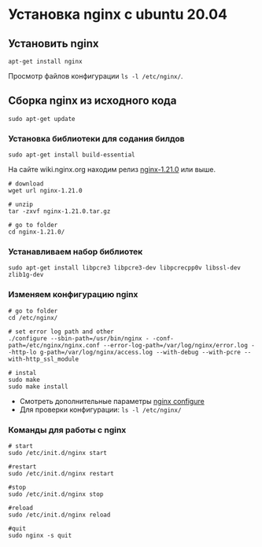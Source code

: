 # Установка nginx c ubuntu 20.04

## Установить nginx

```
apt-get install nginx
```

Просмотр файлов конфигурации <code>ls -l /etc/nginx/</code>.

## Сборка nginx из исходного кода

```
sudo apt-get update
```

### Установка библиотеки для содания билдов

```
sudo apt-get install build-essential
```

На сайте wiki.nginx.org находим релиз [nginx-1.21.0](https://nginx.org/download/nginx-1.21.0.tar.gz?_ga=2.127663629.1431204307.1652003785-169768010.1652003785) или выше.

```
# download
wget url nginx-1.21.0

# unzip
tar -zxvf nginx-1.21.0.tar.gz

# go to folder
cd nginx-1.21.0/

```

### Устанавливаем набор библиотек

```
sudo apt-get install libpcre3 libpcre3-dev libpcrecpp0v libssl-dev zlib1g-dev
```

### Изменяем конфигурацию nginx

```
# go to folder
cd /etc/nginx/

# set error log path and other
./configure --sbin-path=/usr/bin/nginx - -conf-path=/etc/nginx/nginx.conf --error-log-path=/var/log/nginx/error.log --http-lo g-path=/var/log/nginx/access.log --with-debug --with-pcre --with-http_ssl_module

# instal
sudo make
sudo make install
```

-   Смотреть дополнительные параметры [nginx configure](http://nginx.org/ru/docs/configure.html)
-   Для проверки конфигурации: <code>ls -l /etc/nginx/</code>

### Команды для работы с nginx

```
# start
sudo /etc/init.d/nginx start

#restart
sudo /etc/init.d/nginx restart

#stop
sudo /etc/init.d/nginx stop

#reload
sudo /etc/init.d/nginx reload

#quit
sudo nginx -s quit
```
